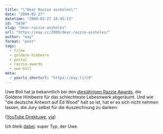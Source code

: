 ```yaml
---
title: "\"Dear Razzie assholes\""
date: "2009-02-27"
datetime: "2009-02-27 16:45:13"
id: "5838"
slug: "dear-razzie-assholes"
url: "https://eay.cc/2009/dear-razzie-assholes/"
author: "eay"
format: "post"
tags:
  - filme
  - goldene-himbeere
  - postal
  - razzie-awards
  - uwe-boll
meta:
  - yourls_shorturl: "https://eay.li/c9"
---
```


Uwe Boll hat ja bekanntlich bei den [diesjährigen Razzie Awards](http://de.wikipedia.org/wiki/Goldene_Himbeere_2009), die Goldene Himbeere für das schlechteste Lebesnwerk abgeräumt. Und wie "die deutsche Antwort auf Ed Wood" halt so ist, hat er es sich nicht nehmen lassen, die Jury selbst für die Auszeichnung zu danken:

 ([YouTube Direktuwe](http://www.youtube.com/watch?v=mm3G5HzW_Rg), [via](http://popmoderne.wordpress.com/2009/02/22/uwe-boll-greets-the-razzie-award-committee/))

Ich bleib [dabei](//eay.cc/2008/visiting-uwe/): super Typ, der Uwe.
